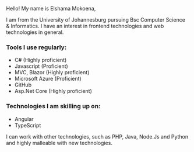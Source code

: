 
Hello! My name is Elshama Mokoena, 

I am from the University of Johannesburg pursuing Bsc Computer Science & Informatics.
I have an interest in frontend technologies and web technologies in general. 

<!--

I am currently a Tiso Foundation Brand Ambassador.
### The Gaolos App

I am working on a web application called the Gaolos App. It is a food delivery service app inspired by similar brands such
as UberEats and MrD food.
I add new features to the application on continuous basis.
-->


### Tools I use regularly:
  - C# (Highly proficient)
  - Javascript (Proficient)
  - MVC, Blazor (Highly proficient)
  - Microsoft Azure (Proficient)
  - GitHub
  - Asp.Net Core (Highly proficient)
### Technologies I am skilling up on:
  - Angular
  - TypeScript

    

I can work with other technologies, such as PHP, Java, Node.Js and Python and highly malleable with new technologies.
